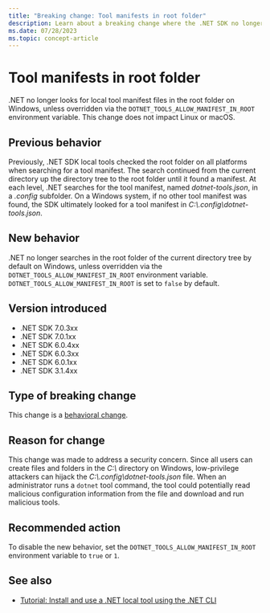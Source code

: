 ```yaml
---
title: "Breaking change: Tool manifests in root folder"
description: Learn about a breaking change where the .NET SDK no longer looks for local tool manifests in the root folder on Windows.
ms.date: 07/28/2023
ms.topic: concept-article
---
```

# Tool manifests in root folder

.NET no longer looks for local tool manifest files in the root folder on Windows, unless overridden via the `DOTNET_TOOLS_ALLOW_MANIFEST_IN_ROOT` environment variable. This change does not impact Linux or macOS.

## Previous behavior

Previously, .NET SDK local tools checked the root folder on all platforms when searching for a tool manifest. The search continued from the current directory up the directory tree to the root folder until it found a manifest. At each level, .NET searches for the tool manifest, named *dotnet-tools.json*, in a *.config* subfolder. On a Windows system, if no other tool manifest was found, the SDK ultimately looked for a tool manifest in *C:\\.config\dotnet-tools.json*.

## New behavior

.NET no longer searches in the root folder of the current directory tree by default on Windows, unless overridden via the `DOTNET_TOOLS_ALLOW_MANIFEST_IN_ROOT` environment variable. `DOTNET_TOOLS_ALLOW_MANIFEST_IN_ROOT` is set to `false` by default.

## Version introduced

- .NET SDK 7.0.3xx
- .NET SDK 7.0.1xx
- .NET SDK 6.0.4xx
- .NET SDK 6.0.3xx
- .NET SDK 6.0.1xx
- .NET SDK 3.1.4xx

## Type of breaking change

This change is a [behavioral change](../../categories.md#behavioral-change).

## Reason for change

This change was made to address a security concern. Since all users can create files and folders in the *C:\\* directory on Windows, low-privilege attackers can hijack the *C:\\.config\dotnet-tools.json* file. When an administrator runs a `dotnet` tool command, the tool could potentially read malicious configuration information from the file and download and run malicious tools.

## Recommended action

To disable the new behavior, set the `DOTNET_TOOLS_ALLOW_MANIFEST_IN_ROOT` environment variable to `true` or `1`.

## See also

- [Tutorial: Install and use a .NET local tool using the .NET CLI](../../../tools/local-tools-how-to-use.md)
